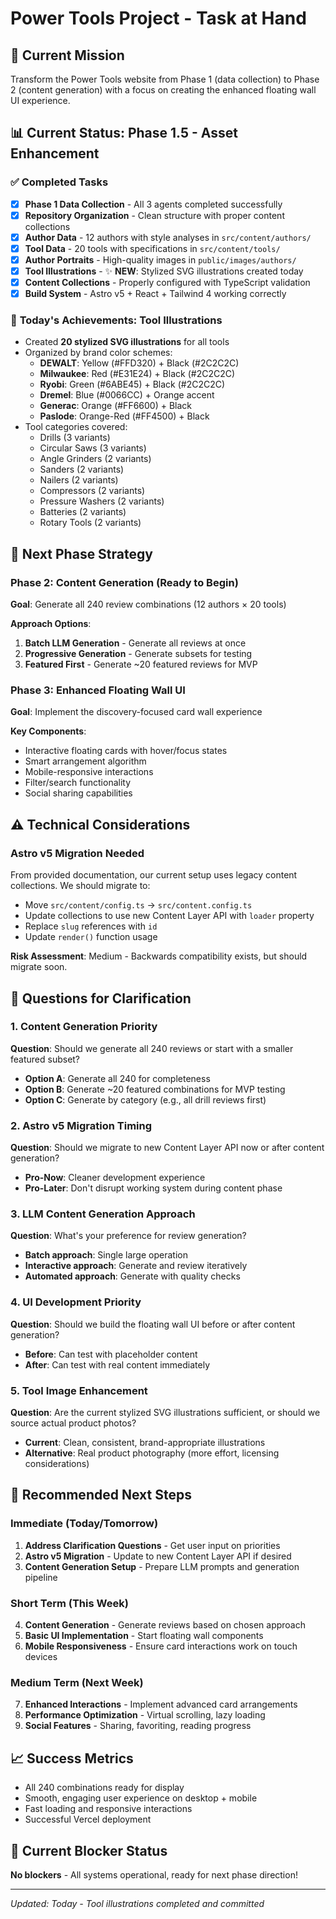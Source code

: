 # Power Tools Project - Task at Hand

## 🎯 **Current Mission**

Transform the Power Tools website from Phase 1 (data collection) to Phase 2 (content generation) with a focus on creating the enhanced floating wall UI experience.

## 📊 **Current Status: Phase 1.5 - Asset Enhancement**

### ✅ **Completed Tasks**

- [x] **Phase 1 Data Collection** - All 3 agents completed successfully
- [x] **Repository Organization** - Clean structure with proper content collections
- [x] **Author Data** - 12 authors with style analyses in `src/content/authors/`
- [x] **Tool Data** - 20 tools with specifications in `src/content/tools/`
- [x] **Author Portraits** - High-quality images in `public/images/authors/`
- [x] **Tool Illustrations** - ✨ **NEW**: Stylized SVG illustrations created today
- [x] **Content Collections** - Properly configured with TypeScript validation
- [x] **Build System** - Astro v5 + React + Tailwind 4 working correctly

### 🎨 **Today's Achievements: Tool Illustrations**

- Created **20 stylized SVG illustrations** for all tools
- Organized by brand color schemes:
  - **DEWALT**: Yellow (#FFD320) + Black (#2C2C2C)
  - **Milwaukee**: Red (#E31E24) + Black (#2C2C2C)
  - **Ryobi**: Green (#6ABE45) + Black (#2C2C2C)
  - **Dremel**: Blue (#0066CC) + Orange accent
  - **Generac**: Orange (#FF6600) + Black
  - **Paslode**: Orange-Red (#FF4500) + Black
- Tool categories covered:
  - Drills (3 variants)
  - Circular Saws (3 variants)
  - Angle Grinders (2 variants)
  - Sanders (2 variants)
  - Nailers (2 variants)
  - Compressors (2 variants)
  - Pressure Washers (2 variants)
  - Batteries (2 variants)
  - Rotary Tools (2 variants)

## 🔮 **Next Phase Strategy**

### Phase 2: Content Generation (Ready to Begin)

**Goal**: Generate all 240 review combinations (12 authors × 20 tools)

**Approach Options**:

1. **Batch LLM Generation** - Generate all reviews at once
2. **Progressive Generation** - Generate subsets for testing
3. **Featured First** - Generate ~20 featured reviews for MVP

### Phase 3: Enhanced Floating Wall UI

**Goal**: Implement the discovery-focused card wall experience

**Key Components**:

- Interactive floating cards with hover/focus states
- Smart arrangement algorithm
- Mobile-responsive interactions
- Filter/search functionality
- Social sharing capabilities

## ⚠️ **Technical Considerations**

### Astro v5 Migration Needed

From provided documentation, our current setup uses legacy content collections. We should migrate to:

- Move `src/content/config.ts` → `src/content.config.ts`
- Update collections to use new Content Layer API with `loader` property
- Replace `slug` references with `id`
- Update `render()` function usage

**Risk Assessment**: Medium - Backwards compatibility exists, but should migrate soon.

## 🤔 **Questions for Clarification**

### 1. Content Generation Priority

**Question**: Should we generate all 240 reviews or start with a smaller featured subset?

- **Option A**: Generate all 240 for completeness
- **Option B**: Generate ~20 featured combinations for MVP testing
- **Option C**: Generate by category (e.g., all drill reviews first)

### 2. Astro v5 Migration Timing

**Question**: Should we migrate to new Content Layer API now or after content generation?

- **Pro-Now**: Cleaner development experience
- **Pro-Later**: Don't disrupt working system during content phase

### 3. LLM Content Generation Approach

**Question**: What's your preference for review generation?

- **Batch approach**: Single large operation
- **Interactive approach**: Generate and review iteratively
- **Automated approach**: Generate with quality checks

### 4. UI Development Priority

**Question**: Should we build the floating wall UI before or after content generation?

- **Before**: Can test with placeholder content
- **After**: Can test with real content immediately

### 5. Tool Image Enhancement

**Question**: Are the current stylized SVG illustrations sufficient, or should we source actual product photos?

- **Current**: Clean, consistent, brand-appropriate illustrations
- **Alternative**: Real product photography (more effort, licensing considerations)

## 🎯 **Recommended Next Steps**

### Immediate (Today/Tomorrow)

1. **Address Clarification Questions** - Get user input on priorities
2. **Astro v5 Migration** - Update to new Content Layer API if desired
3. **Content Generation Setup** - Prepare LLM prompts and generation pipeline

### Short Term (This Week)

4. **Content Generation** - Generate reviews based on chosen approach
5. **Basic UI Implementation** - Start floating wall components
6. **Mobile Responsiveness** - Ensure card interactions work on touch devices

### Medium Term (Next Week)

7. **Enhanced Interactions** - Implement advanced card arrangements
8. **Performance Optimization** - Virtual scrolling, lazy loading
9. **Social Features** - Sharing, favoriting, reading progress

## 📈 **Success Metrics**

- All 240 combinations ready for display
- Smooth, engaging user experience on desktop + mobile
- Fast loading and responsive interactions
- Successful Vercel deployment

## 💭 **Current Blocker Status**

**No blockers** - All systems operational, ready for next phase direction!

---

_Updated: Today - Tool illustrations completed and committed_
